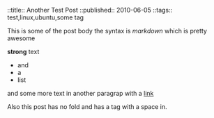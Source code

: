 ::title::       Another Test Post
::published::   2010-06-05
::tags::        test,linux,ubuntu,some tag

This is some of the post body the syntax is *markdown* which is pretty awesome

**strong** text 

* and
* a
* list

and some more text in another paragrap with a [link](http://eightbitraptor.com)

Also this post has no fold and has a tag with a space in.
